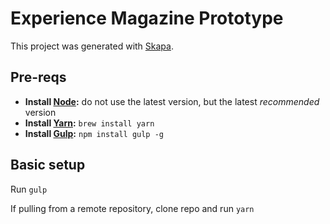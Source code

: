 # Experience Magazine Prototype
This project was generated with [Skapa](https://github.com/enatario/skapa.git).


## Pre-reqs
* **Install [Node](https://nodejs.org/en/):** do not use the latest version, but the latest *recommended* version
* **Install [Yarn](https://yarnpkg.com/en/):** `brew install yarn`
* **Install [Gulp](http://gulpjs.com/):** `npm install gulp -g`

## Basic setup
Run `gulp`

If pulling from a remote repository, clone repo and run `yarn`
